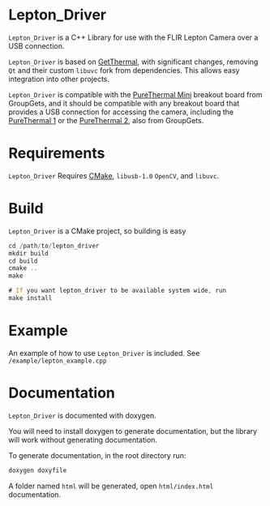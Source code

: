 # Lepton_Driver
`Lepton_Driver` is a C++ Library for use with the FLIR Lepton Camera over a USB connection. 

`Lepton_Driver` is based on [GetThermal](https://github.com/groupgets/GetThermal), with significant changes, removing `Qt` and their custom `libuvc` fork from dependencies. This allows easy integration into other projects.

`Lepton_Driver` is compatible with the
[PureThermal Mini](https://groupgets.com/manufacturers/getlab/products/purethermal-mini-flir-lepton-smart-i-o-module)
breakout board from GroupGets, and it should be compatible with any breakout board that provides a USB connection for accessing the camera, including the
[PureThermal 1](https://groupgets.com/manufacturers/getlab/products/purethermal-1-flir-lepton-smart-i-o-module) or the
[PureThermal 2](https://groupgets.com/manufacturers/getlab/products/purethermal-2-flir-lepton-smart-i-o-module), also from GroupGets.

# Requirements

`Lepton_Driver` Requires [CMake](http://www.cmake.org/), `libusb-1.0` `OpenCV`, and `libuvc`.

# Build

`Lepton_Driver` is a CMake project, so building is easy
```asm
cd /path/to/lepton_driver
mkdir build
cd build
cmake ..
make

# If you want lepton_driver to be available system wide, run
make install
```
# Example

An example of how to use `Lepton_Driver` is included. See `/example/lepton_example.cpp`

# Documentation

`Lepton_Driver` is documented with doxygen. 

You will need to install doxygen to generate documentation, but the library will work without generating documentation.

To generate documentation, in the root directory run:
```asm
doxygen doxyfile
```
A folder named `html` will be generated, open `html/index.html` documentation.